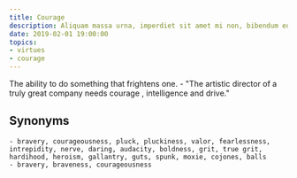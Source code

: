 ```yaml
---
title: Courage
description: Aliquam massa urna, imperdiet sit amet mi non, bibendum euismod est.
date: 2019-02-01 19:00:00
topics: 
- virtues
- courage
---
```


The ability to do something that frightens one.
	- "The artistic director of a truly great company needs courage , intelligence and drive."

## Synonyms
	- bravery, courageousness, pluck, pluckiness, valor, fearlessness, intrepidity, nerve, daring, audacity, boldness, grit, true grit, hardihood, heroism, gallantry, guts, spunk, moxie, cojones, balls
	- bravery, braveness, courageousness


